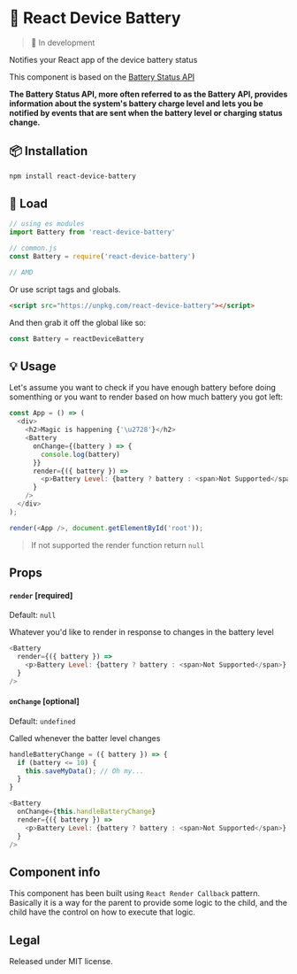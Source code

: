 # 🔋 React Device Battery

> 👀 In development

Notifies your React app of the device battery status

This component is based on the [Battery Status API](https://developer.mozilla.org/en-US/docs/Web/API/Battery_Status_API)

__The Battery Status API, more often referred to as the Battery API, provides information about the system's battery charge level and lets you be notified by events that are sent when the battery level or charging status change.__

## :package: Installation

```bash
npm install react-device-battery
```

## :rocket: Load

```js
// using es modules
import Battery from 'react-device-battery'

// common.js
const Battery = require('react-device-battery')

// AMD

```

Or use script tags and globals.

```html
<script src="https://unpkg.com/react-device-battery"></script>
```

And then grab it off the global like so:

```js
const Battery = reactDeviceBattery
```

## :bulb: Usage

Let's assume you want to check if you have enough battery before doing somenthing or you want to render based on how much battery you got left:

```javascript
const App = () => (
  <div>
    <h2>Magic is happening {'\u2728'}</h2>
    <Battery 
      onChange={(battery ) => {
        console.log(battery)
      }}
      render={({ battery }) =>
        <p>Battery Level: {battery ? battery : <span>Not Supported</span>}.</p>
      } 
    />
  </div>
);

render(<App />, document.getElementById('root'));
```

> If not supported the render function return `null`

## Props

#### `render` [required]
Default: `null`

Whatever you'd like to render in response to changes in the battery level

```javascript
<Battery 
  render={({ battery }) =>
    <p>Battery Level: {battery ? battery : <span>Not Supported</span>}.</p>
  } 
/>
```

#### `onChange` [optional]
Default: `undefined`

Called whenever the batter level changes

```javascript
handleBatteryChange = ({ battery }) => {
  if (battery <= 10) {
    this.saveMyData(); // Oh my...
  }
}

<Battery 
  onChange={this.handleBatteryChange}
  render={({ battery }) =>
    <p>Battery Level: {battery ? battery : <span>Not Supported</span>}.</p>
  } 
/>
```

## Component info

This component has been built using `React Render Callback` pattern. Basically it is a way for the parent to provide some logic to the child, and the child have the control on how to execute that logic.

## Legal

Released under MIT license.
